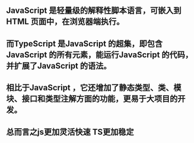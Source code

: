 
## JavaScript 是轻量级的解释性脚本语言，可嵌入到 HTML 页面中，在浏览器端执行。

## 而TypeScript 是JavaScript 的超集，即包含JavaScript 的所有元素，能运行JavaScript 的代码，并扩展了JavaScript 的语法。
## 相比于JavaScript ，它还增加了静态类型、类、模块、接口和类型注解方面的功能，更易于大项目的开发。
## 总而言之js更加灵活快速 TS更加稳定